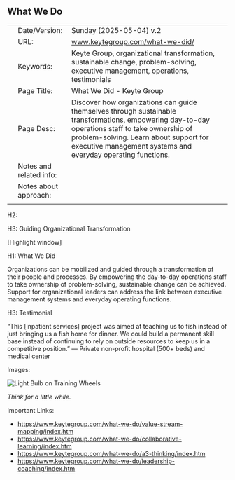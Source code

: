 ## What We Do

|     |                         |                                                                                                                                                                                                                                                          |     |
| --- | ----------------------- | -------------------------------------------------------------------------------------------------------------------------------------------------------------------------------------------------------------------------------------------------------- | --- |
|     | Date/Version:           | Sunday (2025-05-04) v.2                                                                                                                                                                                                                                  |     |
|     | URL:                    | www.keytegroup.com/what-we-did/                                                                                                                                                                                                                          |     |
|     | Keywords:               | Keyte Group, organizational transformation, sustainable change, problem-solving, executive management, operations, testimonials                                                                                                                          |     |
|     | Page Title:             | What We Did - Keyte Group                                                                                                                                                                                                                                |     |
|     | Page Desc:              | Discover how organizations can guide themselves through sustainable transformations, empowering day-to-day operations staff to take ownership of problem-solving. Learn about support for executive management systems and everyday operating functions. |     |
|     | Notes and related info: |                                                                                                                                                                                                                                                          |     |
|     | Notes about approach:   |                                                                                                                                                                                                                                                          |     |
|     |                         |                                                                                                                                                                                                                                                          |     |

H2: 

H3: Guiding Organizational Transformation

[Highlight window]

H1: What We Did

Organizations can be mobilized and guided through a transformation of their people and processes. By empowering the day-to-day operations staff to take ownership of problem-solving, sustainable change can be achieved. Support for organizational leaders can address the link between executive management systems and everyday operating functions.

H3: Testimonial

“This [inpatient services] project was aimed at teaching us to fish instead of just bringing us a fish home for dinner. We could build a permanent skill base instead of continuing to rely on outside resources to keep us in a competitive position.” 
— Private non-profit hospital (500+ beds) and medical center

Images:

![Light Bulb on Training Wheels](https://www.keytegroup.com/files/7613/6664/5556/light-bulb.jpg)

_Think for a little while._

Important Links:
- https://www.keytegroup.com/what-we-do/value-stream-mapping/index.htm
- https://www.keytegroup.com/what-we-do/collaborative-learning/index.htm
- https://www.keytegroup.com/what-we-do/a3-thinking/index.htm
- https://www.keytegroup.com/what-we-do/leadership-coaching/index.htm

